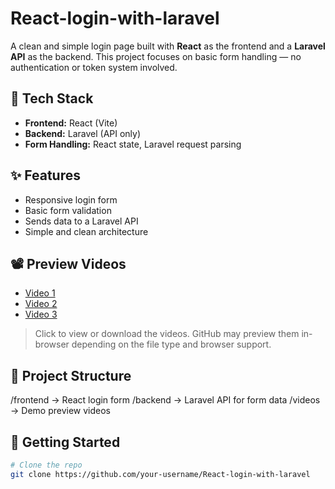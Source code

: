# React-login-with-laravel

A clean and simple login page built with **React** as the frontend and a **Laravel API** as the backend. This project focuses on basic form handling — no authentication or token system involved.

## 🔧 Tech Stack

* **Frontend:** React (Vite)
* **Backend:** Laravel (API only)
* **Form Handling:** React state, Laravel request parsing

## ✨ Features

* Responsive login form
* Basic form validation
* Sends data to a Laravel API
* Simple and clean architecture

## 📽 Preview Videos

* [Video 1](videos/v2.mp4)
* [Video 2](videos/v1.mp4)
* [Video 3](videos/v3.mp4)

> Click to view or download the videos. GitHub may preview them in-browser depending on the file type and browser support.

## 📂 Project Structure

/frontend → React login form
/backend → Laravel API for form data
/videos → Demo preview videos

## 🚀 Getting Started

```bash
# Clone the repo
git clone https://github.com/your-username/React-login-with-laravel
